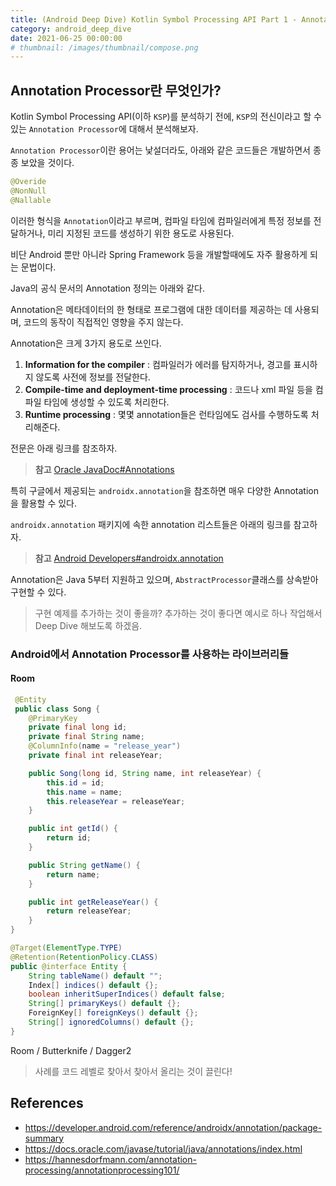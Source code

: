 ```yaml
---
title: (Android Deep Dive) Kotlin Symbol Processing API Part 1 - Annotation Processor
category: android_deep_dive
date: 2021-06-25 00:00:00
# thumbnail: /images/thumbnail/compose.png
---
```


## Annotation Processor란 무엇인가?

Kotlin Symbol Processing API(이하 `KSP`)를 분석하기 전에, `KSP`의 전신이라고 할 수 있는 `Annotation Processor`에 대해서 분석해보자.

`Annotation Processor`이란 용어는 낯설더라도, 아래와 같은 코드들은 개발하면서 종종 보았을 것이다.

```java
@Overide
@NonNull
@Nallable
```

이러한 형식을 `Annotation`이라고 부르며, 컴파일 타임에 컴파일러에게 특정 정보를 전달하거나, 미리 지정된 코드를 생성하기 위한 용도로 사용된다.

비단 Android 뿐만 아니라 Spring Framework 등을 개발할때에도 자주 활용하게 되는 문법이다.

Java의 공식 문서의 Annotation 정의는 아래와 같다.

Annotation은 메타데이터의 한 형태로 프로그램에 대한 데이터를 제공하는 데 사용되며, 코드의 동작이 직접적인 영향을 주지 않는다.

Annotation은 크게 3가지 용도로 쓰인다.

1. **Information for the compiler** : 컴파일러가 에러를 탐지하거나, 경고를 표시하지 않도록 사전에 정보를 전달한다.
2. **Compile-time and deployment-time processing** : 코드나 xml 파일 등을 컴파일 타임에 생성할 수 있도록 처리한다.
3. **Runtime processing** : 몇몇 annotation들은 런타임에도 검사를 수행하도록 처리해준다.

전문은 아래 링크를 참조하자.

> **참고** [Oracle JavaDoc#Annotations](https://docs.oracle.com/javase/tutorial/java/annotations/index.html)


특히 구글에서 제공되는 `androidx.annotation`을 참조하면 매우 다양한 Annotation을 활용할 수 있다.

`androidx.annotation` 패키지에 속한 annotation 리스트들은 아래의 링크를 참고하자.

> **참고** [Android Developers#androidx.annotation](https://developer.android.com/reference/androidx/annotation/package-summary)


Annotation은 Java 5부터 지원하고 있으며, `AbstractProcessor`클래스를 상속받아 구현할 수 있다.

> 구현 예제를 추가하는 것이 좋을까?
> 추가하는 것이 좋다면 예시로 하나 작업해서 Deep Dive 해보도록 하겠음.

### Android에서 Annotation Processor를 사용하는 라이브러리들

#### Room 

```java
 @Entity
 public class Song {
    @PrimaryKey
    private final long id;
    private final String name;
    @ColumnInfo(name = "release_year")
    private final int releaseYear;

    public Song(long id, String name, int releaseYear) {
        this.id = id;
        this.name = name;
        this.releaseYear = releaseYear;
    }

    public int getId() {
        return id;
    }

    public String getName() {
        return name;
    }

    public int getReleaseYear() {
        return releaseYear;
    }
}
```

```java
@Target(ElementType.TYPE)
@Retention(RetentionPolicy.CLASS)
public @interface Entity {
    String tableName() default "";
    Index[] indices() default {};
    boolean inheritSuperIndices() default false;
    String[] primaryKeys() default {};
    ForeignKey[] foreignKeys() default {};
    String[] ignoredColumns() default {};
}
```


Room / Butterknife / Dagger2

> 사례를 코드 레벨로 찾아서 찾아서 올리는 것이 끌린다!


## References

- https://developer.android.com/reference/androidx/annotation/package-summary
- https://docs.oracle.com/javase/tutorial/java/annotations/index.html
- https://hannesdorfmann.com/annotation-processing/annotationprocessing101/